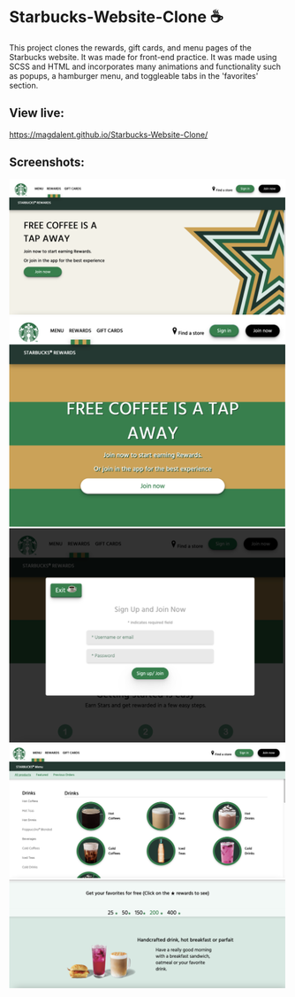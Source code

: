 # Starbucks-Website-Clone ☕️
This project clones the rewards, gift cards, and menu pages of the Starbucks website. It was made for front-end practice. It was made using SCSS and HTML and incorporates many animations and functionality such as popups, a hamburger menu, and toggleable tabs in the 'favorites' section.
## View live:
https://magdalent.github.io/Starbucks-Website-Clone/
## Screenshots:
<img src="https://github.com/magdalent/Starbucks-Website-Clone/blob/main/img1.png" alt="drawing" width="500"/>
<img src="https://github.com/magdalent/Starbucks-Website-Clone/blob/main/img2.png" alt="drawing" width="500"/>
<img src="https://github.com/magdalent/Starbucks-Website-Clone/blob/main/img3.png" alt="drawing" width="500"/>
<img src="https://github.com/magdalent/Starbucks-Website-Clone/blob/main/img4.png" alt="drawing" width="500"/>
<img src="https://github.com/magdalent/Starbucks-Website-Clone/blob/main/img5.png" alt="drawing" width="500"/>
